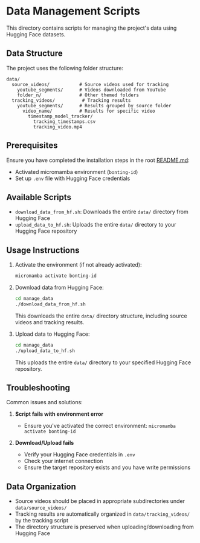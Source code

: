 # Data Management Scripts

This directory contains scripts for managing the project's data using Hugging Face datasets.

## Data Structure

The project uses the following folder structure:

```
data/
  source_videos/           # Source videos used for tracking
    youtube_segments/      # Videos downloaded from YouTube
    folder_n/              # Other themed folders
  tracking_videos/          # Tracking results
    youtube_segments/      # Results grouped by source folder
      video_name/          # Results for specific video
        timestamp_model_tracker/
          tracking_timestamps.csv
          tracking_video.mp4
```

## Prerequisites

Ensure you have completed the installation steps in the root [README.md](../README.md):
- Activated micromamba environment (`bonting-id`)
- Set up `.env` file with Hugging Face credentials

## Available Scripts

- `download_data_from_hf.sh`: Downloads the entire `data/` directory from Hugging Face
- `upload_data_to_hf.sh`: Uploads the entire `data/` directory to your Hugging Face repository

## Usage Instructions

1. Activate the environment (if not already activated):
   ```bash
   micromamba activate bonting-id
   ```

2. Download data from Hugging Face:
   ```bash
   cd manage_data
   ./download_data_from_hf.sh
   ```
   This downloads the entire `data/` directory structure, including source videos and tracking results.

3. Upload data to Hugging Face:
   ```bash
   cd manage_data
   ./upload_data_to_hf.sh
   ```
   This uploads the entire `data/` directory to your specified Hugging Face repository.

## Troubleshooting

Common issues and solutions:

1. **Script fails with environment error**
   - Ensure you've activated the correct environment: `micromamba activate bonting-id`
   
2. **Download/Upload fails**
   - Verify your Hugging Face credentials in `.env`
   - Check your internet connection
   - Ensure the target repository exists and you have write permissions

## Data Organization

- Source videos should be placed in appropriate subdirectories under `data/source_videos/`
- Tracking results are automatically organized in `data/tracking_videos/` by the tracking script
- The directory structure is preserved when uploading/downloading from Hugging Face 
